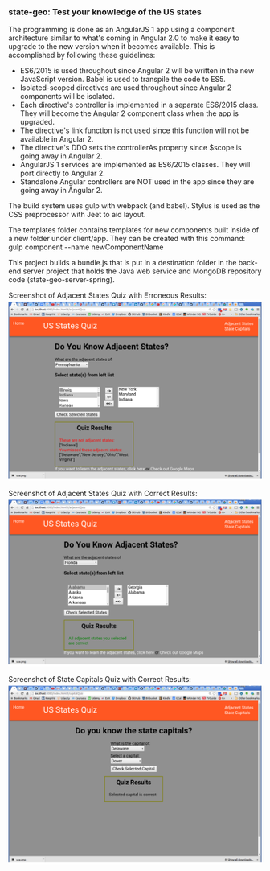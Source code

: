 
### state-geo: Test your knowledge of the US states ###

The programming is done as an AngularJS 1 app using a component architecture similar to what's coming in Angular 2.0 to make it easy to 
upgrade to the new version when it becomes available. This is accomplished by following these guidelines: 
* ES6/2015 is used throughout since Angular 2 will be written in the new JavaScript version. Babel is used to transpile the code to ES5.
* Isolated-scoped directives are used throughout since Angular 2 components will be isolated.
* Each directive's controller is implemented in a separate ES6/2015 class. They will become the Angular 2 component class when the app is upgraded.
* The directive's link function is not used since this function will not be available in Angular 2.
* The directive's DDO sets the controllerAs property since $scope is going away in Angular 2.
* AngularJS 1 services are implemented as ES6/2015 classes. They will port directly to Angular 2.
* Standalone Angular controllers are NOT used in the app since they are going away in Angular 2.
  
The build system uses gulp with webpack (and babel). Stylus is used as the CSS preprocessor with Jeet to aid layout.

The templates folder contains templates for new components built inside of a new folder under client/app. They can be created with this command:
gulp component --name newComponentName

This project builds a bundle.js that is put in a destination folder in the 
back-end server project that holds the Java web service and MongoDB repository code (state-geo-server-spring).

Screenshot of Adjacent States Quiz with Erroneous Results:
![AdjacentQuizResultsScreenshot](screenshots/AdjacentQuizResultsScreenshot.png "Quiz Results Screenshot")

Screenshot of Adjacent States Quiz with Correct Results:
![AdjacentQuizResultsSuccessScreenshot](screenshots/AdjacentStatesQuizResultsSuccess.png "Quiz Results Success Screenshot")

Screenshot of State Capitals Quiz with Correct Results:
![StateCapitalsQuizResultsScreenshot](screenshots/StateCapitalsQuizScreenshot.png "State Capitals Quiz Results Success Screenshot")
